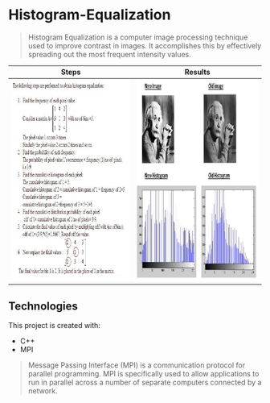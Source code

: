 # Histogram-Equalization

>Histogram Equalization is a computer image processing technique used to improve contrast in images. 
>It accomplishes this by effectively spreading out the most frequent intensity values.


Steps             |  Results
:-------------------------:|:-------------------------:
<img src = "/steps.jpg" width="500" height="400" />  |  <img src = "/img.jpg" width="500" height="400" />


## Technologies
This project is created with:
* C++ 
* MPI
>Message Passing Interface (MPI) is a communication protocol for parallel programming. MPI is specifically used to allow applications to run in parallel across a number of separate computers connected by a network.


